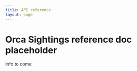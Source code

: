 ```yaml
---
title: API reference
layout: page
---
```


# Orca Sightings reference doc placeholder

Info to come
